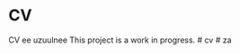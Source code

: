 # CV
CV ee uzuulnee
T h i s   p r o j e c t   i s   a   w o r k   i n   p r o g r e s s .  
 #   c v  
 #   z a  
 
